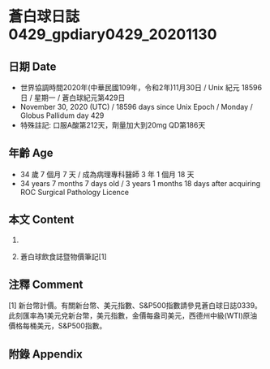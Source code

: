 [_metadata_:encoding]: - "utf-8"
[_metadata_:language]: - "zh-Hant-TW"
[_metadata_:fileformat]: - "markdown"
[_metadata_:MIME_type]: - "text/plain"
[_metadata_:markdown_version]: - "commonmark version 0.29"
[_metadata_:markdown_spec]: - "https://spec.commonmark.org/0.29/"

# 蒼白球日誌0429_gpdiary0429_20201130 #

## 日期 Date ##

* 世界協調時間2020年(中華民國109年，令和2年)11月30日 / Unix 紀元 18596 日 / 星期一 / 蒼白球紀元第429日
* November 30, 2020 (UTC) / 18596 days since Unix Epoch / Monday / Globus Pallidum day 429
* 特殊註記: 口服A酸第212天，劑量加大到20mg QD第186天

## 年齡 Age ##

* 34 歲 7 個月 7 天 / 成為病理專科醫師 3 年 1 個月 18 天
* 34 years 7 months 7 days old / 3 years 1 months 18 days after acquiring ROC Surgical Pathology Licence

## 本文 Content ##

1. 

    
2. 蒼白球飲食誌暨物價筆記[1]

    

## 注釋 Comment ##

[1] 新台幣計價。有關新台幣、美元指數、S&P500指數請參見蒼白球日誌0339。此刻匯率為1美元兌新台幣，美元指數，金價每盎司美元，西德州中級(WTI)原油價格每桶美元，S&P500指數。



## 附錄 Appendix ##

